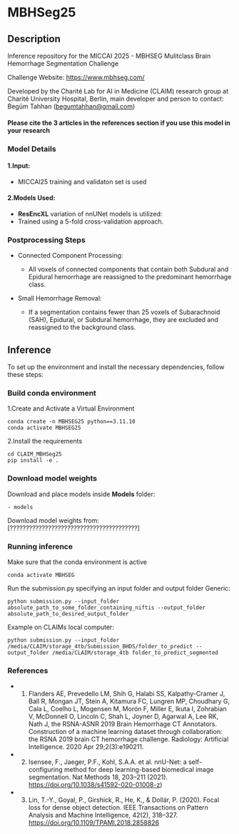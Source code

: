
# MBHSeg25

## Description

Inference repository for the MICCAI 2025 - MBHSEG Mulitclass Brain Hemorrhage Segmentation Challenge

Challenge Website: https://www.mbhseg.com/

Developed by the Charité Lab for AI in Medicine (CLAIM) research group at Charité University Hospital, Berlin, main developer and person to contact: Begüm Tahhan (begumtahhan@gmail.com) 

#### Please cite the 3 articles in the references section if you use this model in your research

### Model Details

#### 1.Input:
   - MICCAI25 training and validaton set is used

#### 2.Models Used:
   - **ResEncXL** variation of nnUNet models is utilized:
   - Trained using a 5-fold cross-validation approach.

### Postprocessing Steps

- Connected Component Processing:
  
  - All voxels of connected components that contain both Subdural and Epidural hemorrhage are reassigned to the predominant hemorrhage class.

- Small Hemorrhage Removal:

  - If a segmentation contains fewer than 25 voxels of Subarachnoid (SAH), Epidural, or Subdural hemorrhage, they are excluded and reassigned to the background class.


## Inference

To set up the environment and install the necessary dependencies, follow these steps:

### Build conda environment

1.Create and Activate a Virtual Environment

    conda create -n MBHSEG25 python==3.11.10  
    conda activate MBHSEG25
    
2.Install the requirements
    
    cd CLAIM_MBHSeg25
    pip install -e .

### Download model weights

Download and place models inside **Models** folder:

    - models

Download model weights from: [????????????????????????????????????????]


### Running inference

 Make sure that the conda environment is active
    
    conda activate MBHSEG  


Run the submission.py specifying an input folder and output folder
Generic:

    python submission.py --input_folder absolute_path_to_some_folder_containing_niftis --output_folder absolute_path_to_desired_output_folder

Example on CLAIMs local computer:

    python submission.py --input_folder /media/CLAIM/storage_4tb/Submission_BHDS/folder_to_predict --output_folder /media/CLAIM/storage_4tb folder_to_predict_segmented

### References
- 1. Flanders AE, Prevedello LM, Shih G, Halabi SS, Kalpathy-Cramer J, Ball R, Mongan JT, Stein A, Kitamura FC, Lungren MP, Choudhary G, Cala L, Coelho L, Mogensen M, Morón F, Miller E, Ikuta I, Zohrabian V, McDonnell O, Lincoln C, Shah L, Joyner D, Agarwal A, Lee RK, Nath J, the RSNA-ASNR 2019 Brain Hemorrhage CT Annotators. Construction of a machine learning dataset through collaboration: the RSNA 2019 brain CT hemorrhage challenge. Radiology: Artificial Intelligence. 2020 Apr 29;2(3):e190211.
- 2. Isensee, F., Jaeger, P.F., Kohl, S.A.A. et al. nnU-Net: a self-configuring method for deep  learning-based biomedical image segmentation. Nat Methods 18, 203–211 (2021).  https://doi.org/10.1038/s41592-020-01008-z) 
- 3. Lin, T.-Y., Goyal, P., Girshick, R., He, K., & Dollár, P. (2020). Focal loss for dense object detection. IEEE Transactions on Pattern Analysis and Machine Intelligence, 42(2), 318–327. https://doi.org/10.1109/TPAMI.2018.2858826
